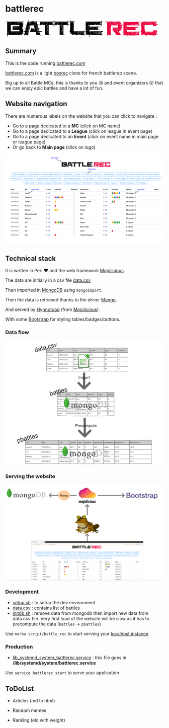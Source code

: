 # battlerec

![](https://github.com/thibaultduponchelle/battlerec/blob/master/public/img/battlerecsimple.png)

## Summary 

This is the code running [battlerec.com](http://battlerec.com/)

[battlerec.com](http://battlerec.com/) is a light [boxrec](https://boxrec.com/) clone for french battlerap scene.

Big up to all Battle MCs, this is thanks to you :kissing_heart: and event organizers :kissing_closed_eyes: that we can enjoy epic battles and have a lot of fun.

## Website navigation 

There are numerous labels on the website that you can click to navigate :

- Go to a page dedicated to a **MC** (click on MC name) 
- Go to a page dedicated to a **League** (click on league in event page) 
- Go to a page dedicated to an **Event** (click on event name in main page or league page) 
- Or go back to **Main page** (click on logo)

![Navigate on battlerec](doc/battlerecnavigation.png)

## Technical stack 

It is written in Perl :heart: and the web framework [Mojolicious](https://mojolicious.org/).

The data are initially in a csv file [data.csv](https://github.com/thibaultduponchelle/battlerec/blob/master/data.csv)

Then imported in [MongoDB](https://www.mongodb.com/) using `mongoimport`.

Then the data is retrieved thanks to the driver [Mango](https://metacpan.org/pod/Mango).

And served by [Hypnotoad](https://mojolicious.org/perldoc/Mojo/Server/Hypnotoad) (from [Mojolicious](https://mojolicious.org/)).

With some [Bootstrap](https://getbootstrap.com/) for styling tables/badges/buttons.

### Data flow 

![Data import flow](doc/battlerecdb.png)

### Serving the website 

![Hypnotoad serving battlerec](doc/battlerecserver.png)

### Development

- [setup.sh](setup.sh) : to setup the dev environment 
- [data.csv](data.csv) : contains list of battles 
- [initdb.sh](initdb.sh) : remove data from mongodb then import new data from data.csv file. Very first load of the website will be slow as it has to precompute the data (`battles` -> `pbattles`) 

Use `morbo script/battle_rec` to start serving your [localhost instance](http://localhost:3000)

### Production

- [lib_systemd_system_battlerec.service](lib_systemd_system_battlerec.service) : this file goes in **/lib/systemd/system/battlerec.service**

Use `service battlerec start` to serve your application

## ToDoList

- Articles (md to html)

- Random memes

- Ranking (elo with weight)
